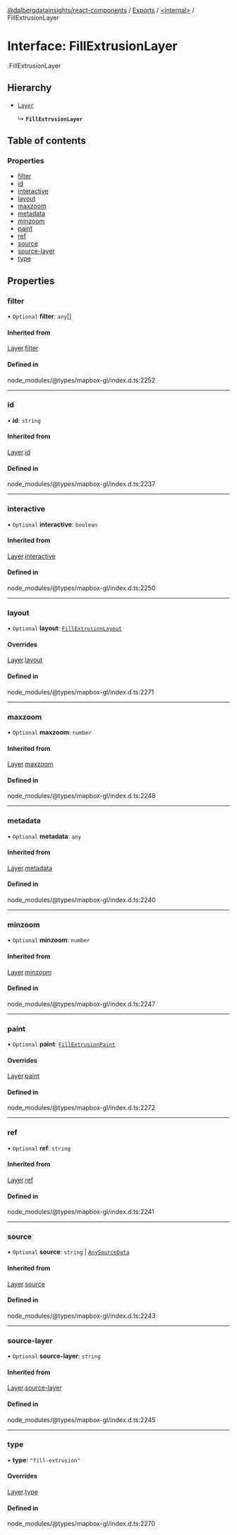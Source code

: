 [@dalbergdatainsights/react-components](../README.md) / [Exports](../modules.md) / [<internal\>](../modules/internal_.md) / FillExtrusionLayer

# Interface: FillExtrusionLayer

[<internal>](../modules/internal_.md).FillExtrusionLayer

## Hierarchy

- [`Layer`](internal_.Layer.md)

  ↳ **`FillExtrusionLayer`**

## Table of contents

### Properties

- [filter](internal_.FillExtrusionLayer.md#filter)
- [id](internal_.FillExtrusionLayer.md#id)
- [interactive](internal_.FillExtrusionLayer.md#interactive)
- [layout](internal_.FillExtrusionLayer.md#layout)
- [maxzoom](internal_.FillExtrusionLayer.md#maxzoom)
- [metadata](internal_.FillExtrusionLayer.md#metadata)
- [minzoom](internal_.FillExtrusionLayer.md#minzoom)
- [paint](internal_.FillExtrusionLayer.md#paint)
- [ref](internal_.FillExtrusionLayer.md#ref)
- [source](internal_.FillExtrusionLayer.md#source)
- [source-layer](internal_.FillExtrusionLayer.md#source-layer)
- [type](internal_.FillExtrusionLayer.md#type)

## Properties

### filter

• `Optional` **filter**: `any`[]

#### Inherited from

[Layer](internal_.Layer.md).[filter](internal_.Layer.md#filter)

#### Defined in

node_modules/@types/mapbox-gl/index.d.ts:2252

___

### id

• **id**: `string`

#### Inherited from

[Layer](internal_.Layer.md).[id](internal_.Layer.md#id)

#### Defined in

node_modules/@types/mapbox-gl/index.d.ts:2237

___

### interactive

• `Optional` **interactive**: `boolean`

#### Inherited from

[Layer](internal_.Layer.md).[interactive](internal_.Layer.md#interactive)

#### Defined in

node_modules/@types/mapbox-gl/index.d.ts:2250

___

### layout

• `Optional` **layout**: [`FillExtrusionLayout`](internal_.FillExtrusionLayout.md)

#### Overrides

[Layer](internal_.Layer.md).[layout](internal_.Layer.md#layout)

#### Defined in

node_modules/@types/mapbox-gl/index.d.ts:2271

___

### maxzoom

• `Optional` **maxzoom**: `number`

#### Inherited from

[Layer](internal_.Layer.md).[maxzoom](internal_.Layer.md#maxzoom)

#### Defined in

node_modules/@types/mapbox-gl/index.d.ts:2248

___

### metadata

• `Optional` **metadata**: `any`

#### Inherited from

[Layer](internal_.Layer.md).[metadata](internal_.Layer.md#metadata)

#### Defined in

node_modules/@types/mapbox-gl/index.d.ts:2240

___

### minzoom

• `Optional` **minzoom**: `number`

#### Inherited from

[Layer](internal_.Layer.md).[minzoom](internal_.Layer.md#minzoom)

#### Defined in

node_modules/@types/mapbox-gl/index.d.ts:2247

___

### paint

• `Optional` **paint**: [`FillExtrusionPaint`](internal_.FillExtrusionPaint.md)

#### Overrides

[Layer](internal_.Layer.md).[paint](internal_.Layer.md#paint)

#### Defined in

node_modules/@types/mapbox-gl/index.d.ts:2272

___

### ref

• `Optional` **ref**: `string`

#### Inherited from

[Layer](internal_.Layer.md).[ref](internal_.Layer.md#ref)

#### Defined in

node_modules/@types/mapbox-gl/index.d.ts:2241

___

### source

• `Optional` **source**: `string` \| [`AnySourceData`](../modules/internal_.md#anysourcedata)

#### Inherited from

[Layer](internal_.Layer.md).[source](internal_.Layer.md#source)

#### Defined in

node_modules/@types/mapbox-gl/index.d.ts:2243

___

### source-layer

• `Optional` **source-layer**: `string`

#### Inherited from

[Layer](internal_.Layer.md).[source-layer](internal_.Layer.md#source-layer)

#### Defined in

node_modules/@types/mapbox-gl/index.d.ts:2245

___

### type

• **type**: ``"fill-extrusion"``

#### Overrides

[Layer](internal_.Layer.md).[type](internal_.Layer.md#type)

#### Defined in

node_modules/@types/mapbox-gl/index.d.ts:2270
